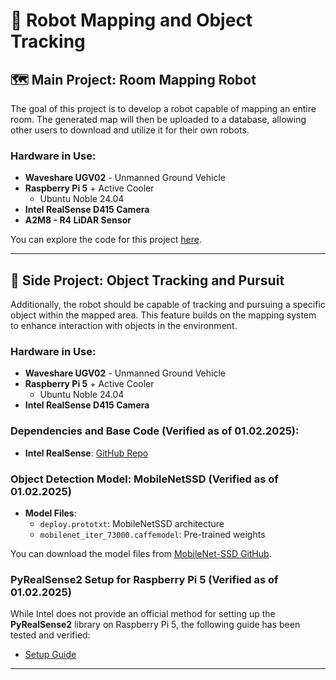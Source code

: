 # 🤖 Robot Mapping and Object Tracking

## 🗺️ Main Project: Room Mapping Robot
The goal of this project is to develop a robot capable of mapping an entire room. The generated map will then be uploaded to a database, allowing other users to download and utilize it for their own robots.

### Hardware in Use:
- **Waveshare UGV02** - Unmanned Ground Vehicle
- **Raspberry Pi 5** + Active Cooler
  - Ubuntu Noble 24.04
- **Intel RealSense D415 Camera**
- **A2M8 - R4 LiDAR Sensor**

You can explore the code for this project [here](https://github.com/Spodymun/ros2-lidar-explorer).

---

## 🎯 Side Project: Object Tracking and Pursuit
Additionally, the robot should be capable of tracking and pursuing a specific object within the mapped area. This feature builds on the mapping system to enhance interaction with objects in the environment.

### Hardware in Use:
- **Waveshare UGV02** - Unmanned Ground Vehicle
- **Raspberry Pi 5** + Active Cooler
  - Ubuntu Noble 24.04
- **Intel RealSense D415 Camera**

### Dependencies and Base Code (Verified as of 01.02.2025):
- **Intel RealSense**: [GitHub Repo](https://github.com/IntelRealSense/librealsense/blob/jupyter/notebooks/distance_to_object.ipynb)
  
### Object Detection Model: MobileNetSSD (Verified as of 01.02.2025)
- **Model Files**:
  - `deploy.prototxt`: MobileNetSSD architecture
  - `mobilenet_iter_73000.caffemodel`: Pre-trained weights

You can download the model files from [MobileNet-SSD GitHub](https://github.com/chuanqi305/MobileNet-SSD).

### PyRealSense2 Setup for Raspberry Pi 5 (Verified as of 01.02.2025)
While Intel does not provide an official method for setting up the **PyRealSense2** library on Raspberry Pi 5, the following guide has been tested and verified:
- [Setup Guide](https://www.robotexchange.io/t/how-to-setup-the-intel-realsense-software-and-pyrealsense2-library-in-ubuntu-on-a-raspberryi-pi-5/3414)

---
